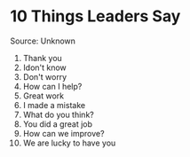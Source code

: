 # 10 Things Leaders Say

Source: Unknown

1. Thank you
2. Idon't know
3. Don't worry
4. How can I help?
5. Great work
6. I made a mistake
7. What do you think?
8. You did a great job
9. How can we improve?
10. We are lucky to have you
